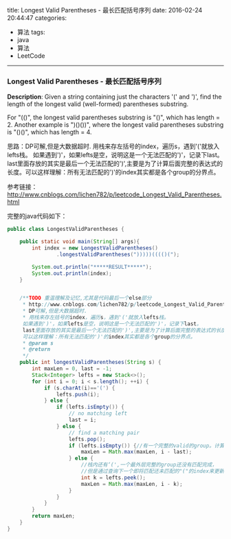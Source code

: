 




title: Longest Valid Parentheses - 最长匹配括号序列
date: 2016-02-24 20:44:47
categories: 
- 算法
tags: 
- java
- 算法
- LeetCode
<!--updated: 2016-02-24 21:40:47-->
---

### Longest Valid Parentheses - 最长匹配括号序列
**Description**: Given a string containing just the characters '(' and ')', find the length of the longest valid (well-formed) parentheses substring.
 
 For "(()", the longest valid parentheses substring is "()", which has length = 2. 
 Another example is ")()())", where the longest valid parentheses substring is "()()", which has length = 4.
 
思路：DP可解,但是大数据超时.
用栈来存左括号的index，遍历s，遇到'('就放入lefts栈。
如果遇到')'，如果lefts是空，说明这是一个无法匹配的')'，记录下last。
last里面存放的其实是最后一个无法匹配的')',主要是为了计算后面完整的表达式的长度。可以这样理解：所有无法匹配的')'的index其实都是各个group的分界点。

参考链接：
http://www.cnblogs.com/lichen782/p/leetcode_Longest_Valid_Parentheses.html

完整的java代码如下：

```java
public class LongestValidParentheses {

    public static void main(String[] args){
        int index = new LongestValidParentheses()
                .longestValidParentheses(")))))(((()(");

        System.out.println("*****RESULT*****");
        System.out.println(index);
    }


    /**TODO 重温理解及记忆,尤其是代码最后一个else部分
     * http://www.cnblogs.com/lichen782/p/leetcode_Longest_Valid_Parentheses.html
     * DP可解,但是大数据超时.
     * 用栈来存左括号的index，遍历s，遇到'('就放入lefts栈。
     如果遇到')'，如果lefts是空，说明这是一个无法匹配的')'，记录下last。
     last里面存放的其实是最后一个无法匹配的')',主要是为了计算后面完整的表达式的长度。
     可以这样理解：所有无法匹配的')'的index其实都是各个group的分界点。
     * @param s
     * @return
     */
    public int longestValidParentheses(String s) {
        int maxLen = 0, last = -1;
        Stack<Integer> lefts = new Stack<>();
        for (int i = 0; i < s.length(); ++i) {
            if (s.charAt(i)=='(') {
                lefts.push(i);
            } else {
                if (lefts.isEmpty()) {
                    // no matching left
                    last = i;
                } else {
                    // find a matching pair
                    lefts.pop();
                    if (lefts.isEmpty()) {//有一个完整的valid的group。计算该group的长度
                        maxLen = Math.max(maxLen, i - last);
                    } else {
                        //栈内还有‘(',一个最外层完整的group还没有匹配完成，
                        //但是通过查询下一个即将匹配还未匹配的"("的index来更新maxLen。
                        int k = lefts.peek();
                        maxLen = Math.max(maxLen, i - k);
                    }
                }
            }
        }
        return maxLen;
    }
}
```
